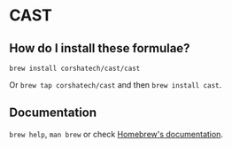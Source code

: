 # CAST

## How do I install these formulae?

`brew install corshatech/cast/cast`

Or `brew tap corshatech/cast` and then `brew install cast`.

## Documentation

`brew help`, `man brew` or check [Homebrew's documentation](https://docs.brew.sh).
